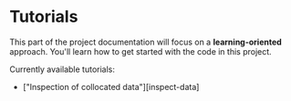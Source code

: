 # Tutorials

This part of the project documentation
will focus on a **learning-oriented** approach.
You'll learn how to get started with the code in this project.

Currently available tutorials:

+ ["Inspection of collocated data"][inspect-data]
